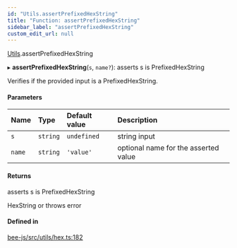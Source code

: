 ```yaml
---
id: "Utils.assertPrefixedHexString"
title: "Function: assertPrefixedHexString"
sidebar_label: "assertPrefixedHexString"
custom_edit_url: null
---
```


[Utils](../namespaces/Utils.md).assertPrefixedHexString

▸ **assertPrefixedHexString**(`s`, `name?`): asserts s is PrefixedHexString

Verifies if the provided input is a PrefixedHexString.

#### Parameters

| Name | Type | Default value | Description |
| :------ | :------ | :------ | :------ |
| `s` | `string` | `undefined` | string input |
| `name` | `string` | `'value'` | optional name for the asserted value |

#### Returns

asserts s is PrefixedHexString

HexString or throws error

#### Defined in

[bee-js/src/utils/hex.ts:182](https://github.com/ethersphere/bee-js/blob/2c8b9d1/src/utils/hex.ts#L182)
